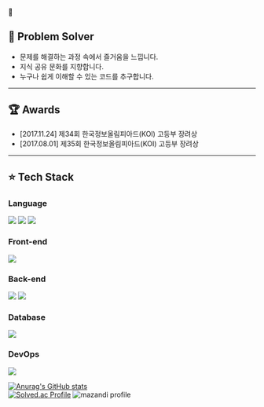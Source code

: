 👋
#### 
## 🌱 Problem Solver
- 문제를 해결하는 과정 속에서 즐거움을 느낍니다.
- 지식 공유 문화를 지향합니다.
- 누구나 쉽게 이해할 수 있는 코드를 추구합니다.
---
## 🏆 Awards
- [2017.11.24] 제34회 한국정보올림피아드(KOI) 고등부 장려상
- [2017.08.01] 제35회 한국정보올림피아드(KOI) 고등부 장려상
---
## ⭐️ Tech Stack
### Language
<img src="https://img.shields.io/badge/c++-00599C?style=for-the-badge&logo=c%2B%2B&logoColor=white"> <img src="https://img.shields.io/badge/javascript-F7DF1E?style=for-the-badge&logo=javascript&logoColor=black"> <img src="https://img.shields.io/badge/TypeScript-3178C6.svg?&style=for-the-badge&logo=TypeScript&logoColor=white">

### Front-end
<img src="https://img.shields.io/badge/react_native-61DAFB?style=for-the-badge&logo=react&logoColor=black"> 

### Back-end
<img src="https://img.shields.io/badge/node.js-339933?style=for-the-badge&logo=Node.js&logoColor=white"> <img src="https://img.shields.io/badge/express-000000?style=for-the-badge&logo=express&logoColor=white">

### Database
<img src="https://img.shields.io/badge/mysql-4479A1?style=for-the-badge&logo=mysql&logoColor=white"> 

### DevOps
<img src="https://img.shields.io/badge/Amazon%20EC2-FF9900?style=for-the-badge&logo=Amazon%20EC2&logoColor=white">



[![Anurag's GitHub stats](https://github-readme-stats.vercel.app/api?username=ryuwldnjs&show_icons=true&theme=cobalt)](https://github.com/ryuwldnjs)
<br>
[![Solved.ac Profile](http://mazassumnida.wtf/api/v2/generate_badge?boj=ryu_eclipse)](https://solved.ac/ryu_eclipse/)
![mazandi profile](http://mazandi.herokuapp.com/api?handle=ryu_eclipse&theme=warm)
